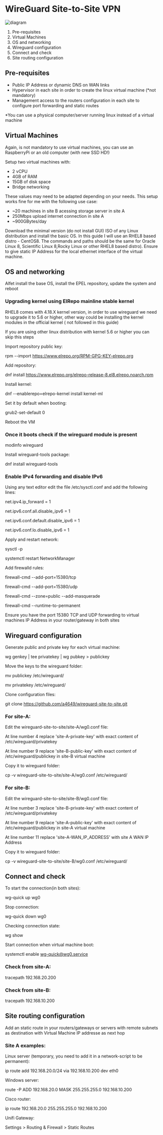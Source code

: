 # WireGuard Site-to-Site VPN

![diagram](images/diagram.png)

1. Pre-requisites
2. Virtual Machines
3. OS and networking
4. Wireguard configuration
5. Connect and check
6. Site routing configuration

## Pre-requisites

* Public IP Address or dynamic DNS on WAN links
* Hypervisor in each site in order to create the linux virtual machine (*not mandatory)
* Management access to the routers configuration in each site to configure port forwarding and static routes

*You can use a physical computer/server running linux instead of a virtual machine

## Virtual Machines

Again, is not mandatory to use virtual machines, you can use an RaspberryPi or an old computer (with new SSD HD!)

Setup two virtual machines with:
* 2 vCPU
* 4GB of RAM
* 15GB of disk space
* Bridge networking

These values may need to be adapted depending on your needs. This setup works fine for me with the following use case:
* ~20 machines in site B acessing storage server in site A
* 250Mbps upload internet connection in site A
* ~900GBytes/day

Download the minimal version (do not install GUI) ISO of any Linux distribution and install the basic OS. In this guide I will use an RHEL8 based distro - CentOS8. The commands and paths should be the same for Oracle Linux 8, Scientific Linux 8,Rocky Linux or other RHEL8 based distro). Ensure to give static IP Address for the local ethernet interface of the virtual machine.  

## OS and networking

Alfet install the base OS, install the EPEL repository, update the system and reboot

### Upgrading kernel using ElRepo mainline stable kernel

RHEL8 comes with 4.18.X kernel version, in order to use wireguard we need to upgrade it to 5.6 or higher, other way could be installing the kernel modules in the official kernel ( not followed in this guide)

If you are using other linux distribution with kernel 5.6 or higher you can skip this steps

Import repository public key:

rpm --import https://www.elrepo.org/RPM-GPG-KEY-elrepo.org

Add repository:

dnf install https://www.elrepo.org/elrepo-release-8.el8.elrepo.noarch.rpm

Install kernel:

dnf --enablerepo=elrepo-kernel install kernel-ml

Set it by default when booting:

grub2-set-default 0

Reboot the VM

### Once it boots check if the wireguard module is present

modinfo wireguard

Install wireguard-tools package:

dnf install wireguard-tools

### Enable IPv4 forwarding and disable IPv6

Using any text editor edit the file /etc/sysctl.conf and add the following lines:

net.ipv4.ip_forward = 1

net.ipv6.conf.all.disable_ipv6 = 1

net.ipv6.conf.default.disable_ipv6 = 1

net.ipv6.conf.lo.disable_ipv6 = 1

Apply and restart network:

sysctl -p

systemctl restart NetworkManager

Add firewalld rules:

firewall-cmd --add-port=15380/tcp

firewall-cmd --add-port=15380/udp

firewall-cmd --zone=public --add-masquerade

firewall-cmd --runtime-to-permanent

Ensure you have the port 15380 TCP and UDP forwarding to virtual machines IP Address in your router/gateway in both sites

## Wireguard configuration

Generate public and private key for each virtual machine:

wg genkey | tee privatekey | wg pubkey > publickey

Move the keys to the wireguard folder:

mv publickey /etc/wireguard/

mv privatekey /etc/wireguard/

Clone configuration files: 

git clone https://github.com/a4649/wireguard-site-to-site.git

### For site-A:

Edit the wireguard-site-to-site/site-A/wg0.conf file:

At line number 4 replace 'site-A-private-key' with exact content of /etc/wireguard/privatekey

At line number 9 replace 'site-B-public-key' with exact content of /etc/wireguard/publickey in site-B virtual machine

Copy it to wireguard folder:

cp -v wireguard-site-to-site/site-A/wg0.conf /etc/wireguard/

### For site-B:

Edit the wireguard-site-to-site/site-B/wg0.conf file:

At line number 3 replace 'site-B-private-key' with exact content of /etc/wireguard/privatekey

At line number 9 replace 'site-A-public-key' with exact content of /etc/wireguard/publickey in site-A virtual machine

At line number 11 replace 'site-A-WAN_IP_ADDRESS' with site A WAN IP Address

Copy it to wireguard folder:

cp -v wireguard-site-to-site/site-B/wg0.conf /etc/wireguard/

## Connect and check

To start the connection(in both sites):

wg-quick up wg0

Stop connection: 

wg-quick down wg0

Checking connection state:

wg show

Start connection when virtual machine boot:

systemctl enable wg-quick@wg0.service

### Check from site-A:

tracepath 192.168.20.200

### Check from site-B:

tracepath 192.168.10.200

## Site routing configuration

Add an static route in your routers/gateways or servers with remote subnets as destination with Virtual Machine IP addresse as next hop

### Site A examples:

Linux server (temporary, you need to add it in a network-script to be permanent): 

ip route add 192.168.20.0/24 via 192.168.10.200 dev eth0

Windows server: 

route -P ADD 192.168.20.0 MASK 255.255.255.0 192.168.10.200

Cisco router: 

ip route 192.168.20.0 255.255.255.0 192.168.10.200

Unifi Gateway: 

Settings > Routing & Firewall > Static Routes 
